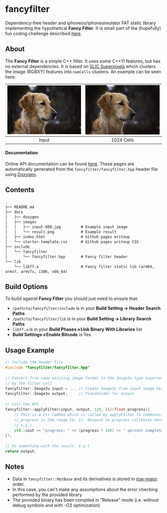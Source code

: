 # fancyfilter

Dependency-free header and iphoneos/iphonesimulator FAT static library implementing the hypothetical **Fancy Filter**. It is small part of the (hopefully) fun coding challenge described [here](http://iansachs.github.io/fancyfilter).

About
-----

The **Fancy Filter** is a simple C++ filter. It uses some C++11 features, but has no external dependencies. It is based on [SLIC Superpixels](http://www.kev-smith.com/papers/SLIC_Superpixels.pdf) which clusters the image (RGBXY) features into `numCells` clusters. An example can be seen here:

| ![Input](/docs/images/input-000.jpg?raw=true "Input") | ![1024 cells](/docs/images/result.png?raw=true "1024 Cells") |
|:-----------------------------------------------------:|:------------------------------------------------------------:|
| Input                                                 |  1024 Cells                                                  |


#### Documentation

Online API documentation can be found [here](https://iansachs.github.io/fancyfilter/doxygen/html/index.html). These pages are automatically generated from the `fancyfilter/fancyfilter.hpp` header file using [Doxygen](http://www.stack.nl/~dimitri/doxygen/).

Contents
--------

    .
    ├── README.md
    ├── docs
    │   ├── doxygen
    │   ├── images
    │   │   ├── input-000.jpg         # Example input image
    │   │   └── result.png            # Example result
    │   ├── index.html                # Github pages writeup
    │   └── starter-template.css      # Github pages writeup CSS
    ├── include
    │   └── fancyfilter
    │       └── fancyfilter.hpp       # Fancy filter header
    └── lib
        └── libff.a                   # Fancy filter static lib (arm64, armv7, armv7s, i386, x86_64)


Build Options
-------------

To build against **Fancy Filter** you should just need to ensure that:

* `/path/to/fancyfilter/include` is in your **Build Setting -> Header Search Paths**
* `/path/to/fancyfilter/lib` is in your **Build Setting -> Library Search Paths**
* `libff.a` is in your **Build Phases->Link Binary With Libraries** list
* **Build Settings->Enable Bitcode** is Yes


Usage Example
-------------

```c++
// Include the header file
#include "fancyfilter/fancyfilter.hpp"

// Convert from some existing image format to the Image3u type expected
// by the filter call
fancyfilter::Image3u input = ... // Create Image3u from input image here
fancyfilter::Image3u output;     // Placeholder for output

// Call the API
fancyfilter::applyFilter(input, output, 128, [&](float progress){
    // This is a C++ lambda which is called by applyFilter to communicate 
    // progress in the range [0, 1]. Respond to progress callbacks here.
    // e.g.) 
    std::cout << "progress: " << (progress * 100) << " percent complete" << std::endl;
});

// Do something with the result. e.g.)
return output; 
```


Notes
-----

* Data in `fancyfilter::MatBase` and its derivatives is stored in [row-major](https://en.wikipedia.org/wiki/Row-major_order) order.
* In this case, you can't make any assumptions about the error checking performed by the provided library
* The provided binary has been compiled in "Release" mode (i.e. without debug symbols and with -O3 optimization)


